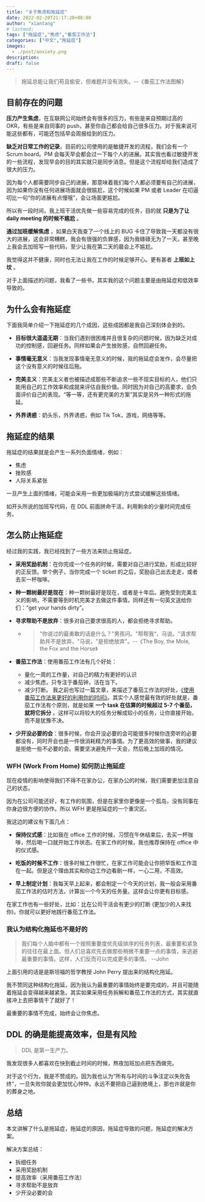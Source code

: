 ```yaml
---
title: "关于焦虑和拖延症"
date: 2022-02-20T21:17:20+08:00
author: "xiantang"
# lastmod: 
tags: ["拖延症","焦虑","番茄工作法"]
categories: ["中文","拖延症"]
images:
  - ./post/anxiety.png
description:
draft: false
---
```



> 拖延总能让我们苟且偷安，但难题并没有消失。--《番茄工作法图解》

## 目前存在的问题

__压力产生焦虑__，在互联网公司始终会有很多的压力，有些是来自预期过高的 OKR，有些是来自同事的 push，甚至你自己都会给自己很多压力。对于我来说可能这些都有，可能还包括早会周报给到的压力。

__缺乏对日常工作的记录__，目前的公司使用的是敏捷开发的流程，我们会有一个 Scrum board。PM 会每天早会都会过一下每个人的进展。其实我也看过敏捷开发的一些流程，发现早会的目的其实就只是同步消息。但是这个流程却给我们造成了很大的压力。

因为每个人都需要同步自己的进展，那意味着我们每个人都必须要有自己的进展，因为如果你没有任何进展场面就会很尴尬，这个时候如果 PM 或者 Leader 在叨逼叨比一句“你的进展有点慢哦”，会让场面更尴尬。

所以有一段时间，我上班干活优先做一些容易完成的任务，目的就 __只是为了让 daily meeting 的时候不尴尬__ 。

__通过加班缓解焦虑__ ，如果白天我查了一个线上的 BUG 卡住了导致我一天都没有很大的进展，这会非常糟糕，我会有很强的负罪感，因为我碌碌无为了一天。甚至晚上我会去加班写一些代码，至少让我在第二天的晨会上不尴尬。

我觉得这并不健康，同时也无法让我在工作的时候足够开心。更有甚者 __上班如上坟__ 。

对于上面描述的问题，我看了一些书，其实我的这个问题主要是由拖延症和低效率导致的。

## 为什么会有拖延症

下面我简单介绍一下拖延症的几个成因，这些成因都是我自己深刻体会到的。

* __目标很大遥遥无期__：当我们遇到很困难并且很复杂的问题时候，因为缺乏对成功的控制感，回避任务。同样如果会产生挫败感，自然回避任务。

* __事情毫无意义__：当我发现事情毫无意义的时候，我的拖延症会发作，会尽量把这个没有意义的时候往后拖。

* __完美主义__：完美主义者也被描述成那些不断追求一些不现实目标的人，他们只能用自己的工作效率和成就来评估自我价值。同时因为对自己的高要求，会负面评价自己的表现。“等一等，还有更完美的方案”其实是另外一种形式的拖延。

* __外界诱惑__：奶头乐，外界诱惑，例如 Tik Tok，游戏，网络等等。

## 拖延症的结果

拖延症的结果就是会产生一系列负面情绪，例如：

* 焦虑
* 挫败感
* 人际关系紧张

一旦产生上面的情绪，可能会采用一些更加极端的方式尝试缓解这些情绪。

如开头所说的加班写代码，在 DDL 前面拼命干活，利用剩余的少量时间完成任务。

## 怎么防止拖延症

经过我的实践，我已经找到了一些方法来防止拖延症。

* __采用奖励机制__：在你完成一个任务的时候，需要对自己进行奖励，形成比较好的正反馈。举个例子，当你完成一个 ticket 的之后，奖励自己出去走走，或者去买一杯咖啡。

* __种一颗树最好是现在__：种一颗树最好是现在，或者是十年后。避免受到完美主义的影响，不需要等到时机完美才去做这件事情。同样还有一句英文送给你们：“get your hands dirty”。

* __寻求帮助不是放弃__：很多对自己要求很高的人，都会拒绝寻求帮助。
  * > "你说过的最勇敢的话是什么？"男孩问。"帮帮我“，马说。"请求帮助并不是放弃，"马说，"是拒绝放弃"。--《The Boy, the Mole, the Fox and the Horse》

* __番茄工作法__：使用番茄工作法有几个好处：
  * 量化一周的工作量，对自己的精力有更好的认识
  * 减少焦虑，只专注于番茄钟，活在当下。
  * 减少打断。
  我之前也写过一篇文章，来描述了番茄工作法的好处，[《使用番茄工作法来更好的利用你的时间》](https://vim0.com/post/pomodoro_todo/)。其实个人感觉最有效的好处就是，番茄工作法有个原则，就是如果 __一个 task 在估算的时候超过 5-7 个番茄，就将它拆分__ 。这样可以将较大的任务分解成较小的任务，让你直接开始，而不是犹豫不决。

* __少开没必要的会__：很多时候，你会开没必要的会可能很多时候你连旁听的必要都没有，同时开会也是一件很消耗精力的事情。为了更高效的做事，我的建议是拒绝一些不必要的会。需要坚决避免开一天会，然后晚上加班的情况。

### WFH (Work From Home) 如何防止拖延症

现在疫情的影响使得我们不得不在家办公，在家办公的时候，我们需要更加注意自己的状态。

因为在公司可能还好，有工作的氛围，但是在家里你更像是一个孤岛，没有同事在你身边很方便的协作。所以 WFH 更是拖延症的一个重灾区。

我这边的建议有下面几点：

* __保持仪式感__：比如我在 office 工作的时候，习惯在午休结束后，去买一杯咖啡，然后喝一口就开始工作状态。在家工作的时候，我也推荐保持在 office 中的仪式感。

* __吃饭的时候不工作__：很多时候工作很忙，在家工作可能会让你把早饭和工作混在一起。但是这个理由其实和你边工作边看剧一样，一心二用，不高效。

* __早上制定计划__：我每天早上起来，都会制定一个今天的计划，我一般会采用番茄工作法的估时方法，计算出一个今天的任务量。这样会让你更有目标感。

在家工作也有一些好处，比如：比在公司干活会有更少的打断 (更加少的人来找你)。你就可以更好地践行番茄工作法。

### 我认为结构化拖延也不是好的

> 我们每个人脑中都有一个按照重要度优先级排序的任务列表，最重要和紧急的往往在最上面。但人们总喜欢先去做那些稍微不重要一点的事情，来逃避最重要的事情。这样，人们反而可以完成更多的事情。 --John

上面引用的话是是斯坦福的哲学教授 John Perry 提出来的结构化拖延。

我不赞同这种结构化拖延，因为我认为最重要的事情始终是要完成的，并且可能随着拖延会变得越来越紧急。其实如果采用任务拆解和番茄工作法的方式，其实就直接冲上去把事情干了就好了！

最重要的事情不完成，始终会让你焦虑。

## DDL 的确是能提高效率，但是有风险

> DDL 是第一生产力。

我发现很多人都喜欢在快到截止时间的时候，熬夜加班加点把东西做完。

对于这个行为，我是不赞成的。因为我也认为“所有与时间的斗争注定以失败告终”，一旦失败你就会更加忧心忡忡。永远不要把自己逼到绝境上，那也许就是你的葬身之地。

## 总结

本文讲解了什么是拖延症，拖延症的原因，拖延症导致的问题，拖延症的解决方案。

解决方案总结：

* 拆细任务
* 采用奖励机制
* 提高效率（采用番茄工作法）
* 寻求帮助不是放弃
* 少开没必要的会

